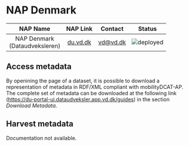 # NAP Denmark

| NAP Name | NAP Link | Contact | Status |
| :------------: | :------------------: | :------------------: | :------: |
| NAP Denmark <br>(Dataudveksleren) |	[du.vd.dk](https://du.vd.dk) | vd@vd.dk | ![deployed](https://img.shields.io/badge/-deployed-green?style=flat) |

## Access metadata

By openining the page of a dataset, it is possible to download a representation of metadata in RDF/XML compliant with mobilityDCAT-AP. The complete set of metadata can be downloaded at the following link (https://du-portal-ui.dataudveksler.app.vd.dk/guides) in the section _Download Metadata_.

## Harvest metadata

Documentation not available.
